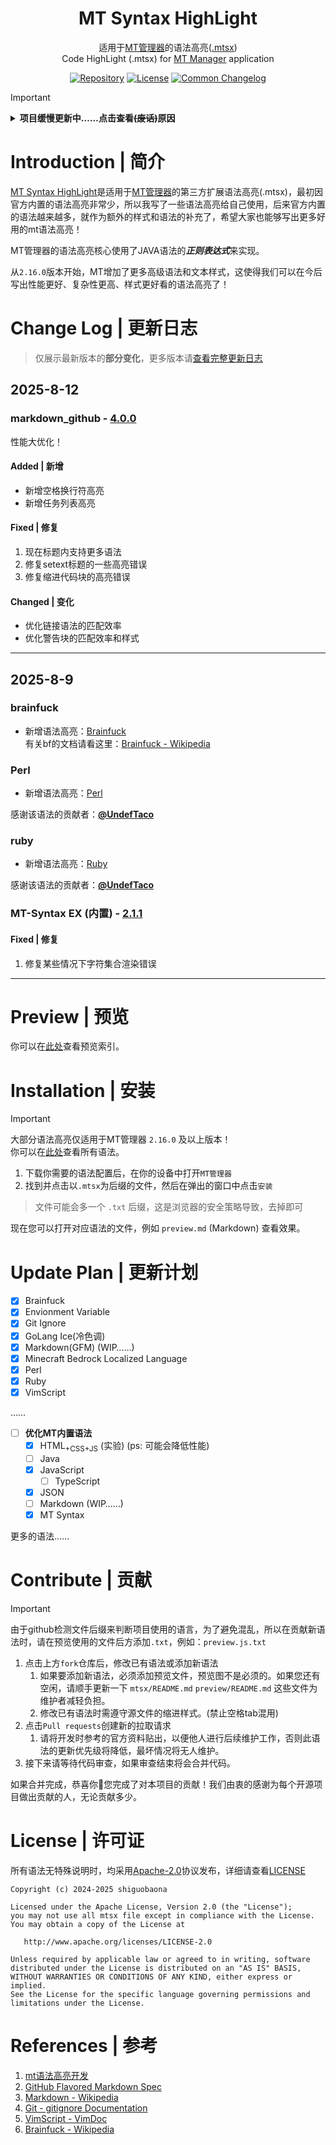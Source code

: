 <h1 align="center"><b>MT Syntax HighLight</b></h1>
<p align="center">
  适用于<a href="https://mt2.cn">MT管理器</a>的语法高亮(<a href="https://mt2.cn/guide/file/mt-syntax.html">.mtsx</a>)<br>
  Code HighLight (.mtsx) for <a href="https://mt2.cn">MT Manager</a> application
</p>

<p align="center">
<a href="https://github.com/guobao2333/MT-syntax-highlight"><img alt="Repository" src="https://img.shields.io/badge/Github-%230A0A0A.svg?&style=flat-square&logo=Github&logoColor=white"/></a>
<a href="https://github.com/guobao2333/MT-syntax-highlight/LICENSE"><img alt="License" src="https://img.shields.io/github/license/guobao2333/MT-syntax-highlight?style=flat&logo=apache&label=Licence&color=blue"></a>
<a href="https://common-changelog.org"><img alt="Common Changelog" src="https://common-changelog.org/badge.svg"/></a>
</p>

> [!IMPORTANT]
> <details>
> <summary><b>项目缓慢更新中……点击查看<s>(废话)</s>原因</b></summary>
> <br><p>虽然我知道我写的性能不好，但我依旧在改进和使用自己编写的语法高亮，因为我为自己所创造出的内容感到骄傲。在后续可能只会进行少量更新，但更新频率将会无限趋近于停更。我的精力并不足以让我维护这些项目，因为我可能需要花费比别人多10倍甚至更多的时间去完成，甚至还做不到同等程度。所以我并不相信“努力就一定会成功”这种狗屁鸡汤，我相信的不是努力，而是天赋和努力相互成就，因为没有天赋一切都是白费力气。</p>
</details>

# Introduction | 简介
[MT Syntax HighLight](https://github.com/guobao2333/MT-syntax-highlight)是适用于[MT管理器](https://mt2.cn)的第三方扩展语法高亮(.mtsx)，最初因官方内置的语法高亮非常少，所以我写了一些语法高亮给自己使用，后来官方内置的语法越来越多，就作为额外的样式和语法的补充了，希望大家也能够写出更多好用的mt语法高亮！

MT管理器的语法高亮核心使用了JAVA语法的***正则表达式***来实现。

从`2.16.0`版本开始，MT增加了更多高级语法和文本样式，这使得我们可以在今后写出性能更好、复杂性更高、样式更好看的语法高亮了！

# Change Log | 更新日志
> 仅展示最新版本的**部分变化**，更多版本请[查看完整更新日志](CHANGELOG.md)
## 2025-8-12
### markdown_github - [4.0.0](https://github.com/guobao2333/MT-syntax-highlight/commit/c74e2d1)
性能大优化！
#### Added | 新增

+ 新增空格换行符高亮
+ 新增任务列表高亮

#### Fixed | 修复

1. 现在标题内支持更多语法
2. 修复setext标题的一些高亮错误
3. 修复缩进代码块的高亮错误

#### Changed | 变化

* 优化链接语法的匹配效率
* 优化警告块的匹配效率和样式

___
## 2025-8-9
### brainfuck

+ 新增语法高亮：[Brainfuck](mtsx/brainfuck.mtsx)  
  有关bf的文档请看这里：[Brainfuck - Wikipedia](https://wikipedia.org/wiki/Brainfuck)

### Perl

+ 新增语法高亮：[Perl](mtsx/perl.mtsx)

感谢该语法的贡献者：[**@UndefTaco**](https://github.com/UndefTaco)

### ruby

+ 新增语法高亮：[Ruby](mtsx/ruby.mtsx)

感谢该语法的贡献者：[**@UndefTaco**](https://github.com/UndefTaco)

### MT-Syntax EX (内置) - [2.1.1](https://github.com/guobao2333/MT-syntax-highlight/commit/c203452)
#### Fixed | 修复

1. 修复某些情况下字符集合渲染错误

___
# Preview | 预览
你可以在[此处](preview/)查看预览索引。

# Installation | 安装
> [!IMPORTANT]
> 大部分语法高亮仅适用于MT管理器 `2.16.0` 及以上版本！  
你可以在[此处](mtsx/)查看所有语法。

1. 下载你需要的语法配置后，在你的设备中打开`MT管理器`
2. 找到并点击以`.mtsx`为后缀的文件，然后在弹出的窗口中点击`安装`
> 文件可能会多一个 `.txt` 后缀，这是浏览器的安全策略导致，去掉即可

现在您可以打开对应语法的文件，例如 `preview.md` (Markdown) 查看效果。

# Update Plan | 更新计划
- [x] Brainfuck
- [x] Envionment Variable
- [x] Git Ignore
- [x] GoLang Ice(冷色调)
- [x] Markdown(GFM) (WIP……)
- [x] Minecraft Bedrock Localized Language
- [x] Perl
- [x] Ruby
- [x] VimScript

……

- [ ] **优化MT内置语法**
  - [x] HTML<sub>+CSS+JS</sub> (实验) (ps: 可能会降低性能)
  - [ ] Java
  - [x] JavaScript
    - [ ] TypeScript
  - [x] JSON
  - [ ] Markdown (WIP……)
  - [x] MT Syntax

更多的语法……

# Contribute | 贡献
> [!IMPORTANT]
> 由于github检测文件后缀来判断项目使用的语言，为了避免混乱，所以在贡献新语法时，请在预览使用的文件后方添加`.txt`，例如：`preview.js.txt`  

1. 点击上方`fork`仓库后，修改已有语法或添加新语法
   1. 如果要添加新语法，必须添加预览文件，预览图不是必须的。如果您还有空闲，请顺手更新一下 `mtsx/README.md` `preview/README.md` 这些文件为维护者减轻负担。
   2. 修改已有语法时需遵守源文件的缩进样式。(禁止空格tab混用)
2. 点击`Pull requests`创建新的拉取请求
   1. 请将开发时参考的官方资料贴出，以便他人进行后续维护工作，否则此语法的更新优先级将降低，最坏情况将无人维护。
3. 接下来请等待代码审查，如果审查结束将会合并代码。

如果合并完成，恭喜你🎉您完成了对本项目的贡献！我们由衷的感谢为每个开源项目做出贡献的人，无论贡献多少。

# License | 许可证
所有语法无特殊说明时，均采用[Apache-2.0](http://www.apache.org/licenses/LICENSE-2.0)协议发布，详细请查看[LICENSE](./LICENSE)

    Copyright (c) 2024-2025 shiguobaona

    Licensed under the Apache License, Version 2.0 (the "License");
    you may not use all mtsx file except in compliance with the License.
    You may obtain a copy of the License at

       http://www.apache.org/licenses/LICENSE-2.0

    Unless required by applicable law or agreed to in writing, software
    distributed under the License is distributed on an "AS IS" BASIS,
    WITHOUT WARRANTIES OR CONDITIONS OF ANY KIND, either express or implied.
    See the License for the specific language governing permissions and
    limitations under the License.

# References | 参考
1. [mt语法高亮开发](https://mt2.cn/guide/file/mt-syntax.html)
2. [GitHub Flavored Markdown Spec](https://github.github.com/gfm)
3. [Markdown - Wikipedia](https://wikipedia.org/wiki/Markdown)
4. [Git - gitignore Documentation](https://git-scm.com/docs/gitignore)
5. [VimScript - VimDoc](https://vimdoc.sourceforge.net/htmldoc/usr_41.html)
6. [Brainfuck - Wikipedia](https://wikipedia.org/wiki/Brainfuck)

